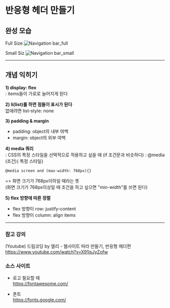 # 반응형 헤더 만들기
## 완성 모습

Full Size
![Navigation bar_full](https://user-images.githubusercontent.com/95457808/150668635-4404c34e-9f30-4c45-bd35-960adea18a48.jpg)

Small Siz
![Navigation bar_small](https://user-images.githubusercontent.com/95457808/150668644-ef3f49f3-683f-4fa1-8e58-fded3129fcb2.jpg)

--------------------------------
## 개념 익히기
**1) display: flex**   
: items들이 가로로 늘어지게 된다 

**2) li(list)를 하면 점들이 표시가 된다**    
없애려면 list-style: none

**3) padding & margin**  
* padding: object의 내부 여백
* margin: object의 외부 여백

**4) media 쿼리**  
: CSS의 특정 스타일을 선택적으로 적용하고 싶을 때 (if 조건문과 비슷하다)
: @media (조건){ 특정 스타일}  
```
@media screen and (max-width: 768px){}
```  

=> 화면 크기가 768px이하일 때라는 뜻  
(화면 크기가 768px이상일 때 조건을 하고 싶으면 "min-width"를 쓰면 된다)  

**5) flex 방향에 따른 정렬**  
* flex 방향이 row: justify-content
* flex 방향이 column: align items

----------------------------------
### 참고 강의
(Youtube) 드림코딩 by 엘리 - 웹사이트 따라 만들기, 반응형 헤더편
https://www.youtube.com/watch?v=X91jsJyZofw

### 소스 사이트
* 로고 필요할 때  
https://fontawesome.com/

* 폰트  
https://fonts.google.com/